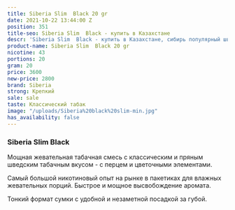 ```yaml
---
title: Siberia Slim  Black 20 gr
date: 2021-10-22 13:44:00 Z
position: 351
title-seo: Siberia Slim  Black - купить в Казахстане
descr: 'Siberia Slim  Black - купить в Казахстане, сибирь популярный шведский брэнд '
product-name: Siberia Slim  Black 20 gr
nicotine: 43
portions: 20
gram: 20
price: 3600
new-price: 2800
brand: Siberia
strong: Крепкий
sale: sale
taste: Классический табак
image: "/uploads/Siberia%20black%20slim-min.jpg"
has_availability: false
---
```


### Siberia Slim  Black

Мощная жевательная табачная смесь с классическим и пряным шведским табачным вкусом - с перцем и цветочными элементами.
 
Самый большой никотиновый опыт на рынке в пакетиках для влажных жевательных порций. Быстрое и мощное высвобождение аромата.
 
Тонкий формат сумки с удобной и незаметной посадкой за губой.